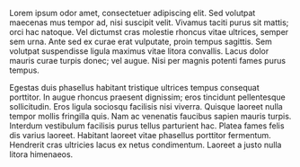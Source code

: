 Lorem ipsum odor amet, consectetuer adipiscing elit. Sed volutpat maecenas mus tempor ad, nisi suscipit velit. Vivamus taciti purus sit mattis; orci hac natoque. Vel dictumst cras molestie rhoncus vitae ultrices, semper sem urna. Ante sed ex curae erat vulputate, proin tempus sagittis. Sem volutpat suspendisse ligula maximus vitae litora convallis. Lacus dolor mauris curae turpis donec; vel augue. Nisi per magnis potenti fames purus tempus.



Egestas duis phasellus habitant tristique ultrices tempus consequat porttitor. In augue rhoncus praesent dignissim; eros tincidunt pellentesque sollicitudin. Eros ligula sociosqu facilisis nisi viverra. Quisque laoreet nulla tempor mollis fringilla quis. Nam ac venenatis faucibus sapien mauris turpis. Interdum vestibulum facilisis purus tellus parturient hac. Platea fames felis dis varius laoreet. Habitant laoreet vitae phasellus porttitor fermentum. Hendrerit cras ultricies lacus ex netus condimentum. Laoreet a justo nulla litora himenaeos.
